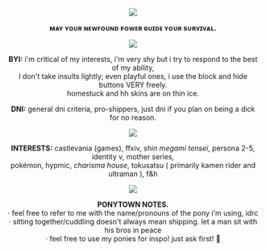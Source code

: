   <p align="center">
   <img src="https://64.media.tumblr.com/1d7a7755ec20570e48fa42aee60fee64/ec44294ed271245d-f4/s540x810/56ca3dbd8d029fe7ee579703ee5349075c2ebf3b.gif" />
</p>
   <p align="center"> <b> ᴍᴀʏ ʏᴏᴜʀ ɴᴇᴡꜰᴏᴜɴᴅ ᴘᴏᴡᴇʀ ɢᴜɪᴅᴇ ʏᴏᴜʀ sᴜʀᴠɪᴠᴀʟ. </b>
</p>
  <p align="center">
  <img src="https://64.media.tumblr.com/f97b54b8cab2b580aa400978fffb9227/ec44294ed271245d-0d/s400x600/fcf87aa8c1a4fd476251f9c76bfb969f06438a10.pnj" />
</p>

</p>
   <p align="center"><b>BYI:</b> i'm critical of my interests, i'm very shy but i try to respond to the best of my ability, <br>I don't take insults lightly; even playful ones, i use the block and hide buttons VERY freely.<br>homestuck and hh skins are on thin ice.
</p>
   <p align="center"><b>DNI:</b> general dni criteria, pro-shippers, just dni if you plan on being a dick for no reason.
</p>
<p align="center">
  <img src="https://64.media.tumblr.com/f97b54b8cab2b580aa400978fffb9227/ec44294ed271245d-0d/s400x600/fcf87aa8c1a4fd476251f9c76bfb969f06438a10.pnj" />
</p>
     <p align="center"><b>INTERESTS:</b> castlevania (games), ffxiv, <i>shin megami tensei</i>, persona 2-5, identity v, mother series, <br>pokémon, hypmic, <i>charisma house</i>, tokusatsu ( primarily kamen rider and ultraman ), f&h
</p>
<p align="center">
  <img src="https://64.media.tumblr.com/f97b54b8cab2b580aa400978fffb9227/ec44294ed271245d-0d/s400x600/fcf87aa8c1a4fd476251f9c76bfb969f06438a10.pnj" />
</p>
     <p align="center"><b>PONYTOWN NOTES.</b> <br>· feel free to refer to me with the name/pronouns of the pony i'm using, idrc <br>· sitting together/cuddling doesn't always mean shipping. let a man sit with his bros in peace <br>· feel free to use my ponies for inspo! just ask first! 💙
</p>
